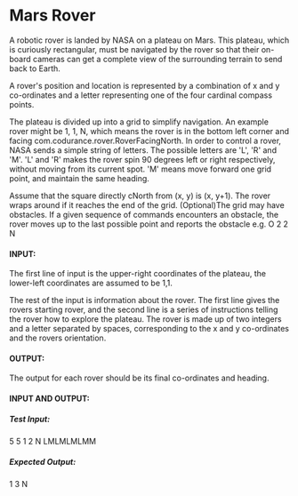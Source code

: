 # Mars Rover

A robotic rover is landed by NASA on a plateau on Mars. 
This plateau, which is curiously rectangular, must be navigated by the rover so that their on-board cameras can get a complete view of the surrounding terrain to send back to Earth.

A rover's position and location is represented by a combination of x and y co-ordinates 
and a letter representing one of the four cardinal compass points. 


The plateau is divided up into a grid to simplify navigation. An example rover might be 1, 1, N, 
which means the rover is in the bottom left corner and facing com.codurance.rover.RoverFacingNorth.
In order to control a rover, NASA sends a simple string of letters. The possible letters are 'L', 'R' and 'M'. 'L' and 'R' makes the rover spin 90 degrees left or right respectively, without moving from its current spot. 'M' means move forward one grid point, and maintain the same heading.

Assume that the square directly cNorth from (x, y) is (x, y+1).
The rover wraps around if it reaches the end of the grid.
(Optional)The grid may have obstacles. If a given sequence of commands encounters an obstacle, the rover moves up to the last possible point and reports the obstacle e.g. O 2 2 N

#### INPUT:

The first line of input is the upper-right coordinates of the plateau, the lower-left coordinates are assumed to be 1,1.

The rest of the input is information about the rover. The first line gives the rovers starting rover, and the second line is a series of instructions telling the rover how to explore the plateau.
The rover is made up of two integers and a letter separated by spaces, corresponding to the x and y co-ordinates and the rovers orientation.

#### OUTPUT:

The output for each rover should be its final co-ordinates and heading.

#### INPUT AND OUTPUT:

##### Test Input:
5 5
1 2 N
LMLMLMLMM


##### Expected Output:
1 3 N
